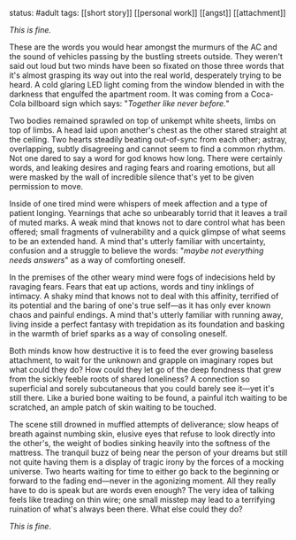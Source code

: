 status: #adult 
tags: [[short story]] [[personal work]] [[angst]] [[attachment]] 

*This is fine.* 

These are the words you would hear amongst the murmurs of the AC and the sound of vehicles passing by the bustling streets outside. They weren't said out loud but two minds have been so fixated on those three words that it's almost grasping its way out into the real world, desperately trying to be heard. A cold glaring LED light coming from the window blended in with the darkness that engulfed the apartment room. It was coming from a Coca-Cola billboard sign which says: "*Together like never before.*" 

Two bodies remained sprawled on top of unkempt white sheets, limbs on top of limbs. A head laid upon another's chest as the other stared straight at the ceiling. Two hearts steadily beating out-of-sync from each other; astray, overlapping, subtly disagreeing and cannot seem to find a common rhythm. Not one dared to say a word for god knows how long. There were certainly words, and leaking desires and raging fears and roaring emotions, but all were masked by the wall of incredible silence that's yet to be given permission to move. 

Inside of one tired mind were whispers of meek affection and a type of patient longing. Yearnings that ache so unbearably torrid that it leaves a trail of muted marks. A weak mind that knows not to dare control what has been offered; small fragments of vulnerability and a quick glimpse of what seems to be an extended hand. A mind that's utterly familiar with uncertainty, confusion and a struggle to believe the words: "*maybe not everything needs answers*" as a way of comforting oneself.

In the premises of the other weary mind were fogs of indecisions held by ravaging fears. Fears that eat up actions, words and tiny inklings of intimacy. A shaky mind that knows not to deal with this affinity, terrified of its potential and the baring of one's true self—as it has only ever known chaos and painful endings. A mind that's utterly familiar with running away, living inside a perfect fantasy with trepidation as its foundation and basking in the warmth of brief sparks as a way of consoling oneself.

Both minds know how destructive it is to feed the ever growing baseless attachment, to wait for the unknown and grapple on imaginary ropes but what could they do? How could they let go of the deep fondness that grew from the sickly feeble roots of shared loneliness? A connection so superficial and sorely subcutaneous that you could barely see it—yet it's still there. Like a buried bone waiting to be found, a painful itch waiting to be scratched, an ample patch of skin waiting to be touched. 

The scene still drowned in muffled attempts of deliverance; slow heaps of breath against numbing skin, elusive eyes that refuse to look directly into the other's, the weight of bodies sinking heavily into the softness of the mattress. The tranquil buzz of being near the person of your dreams but still not quite having them is a display of tragic irony by the forces of a mocking universe. Two hearts waiting for time to either go back to the beginning or forward to the fading end—never in the agonizing moment. All they really have to do is speak but are words even enough? The very idea of talking feels like treading on thin wire; one small misstep may lead to a terrifying ruination of what's always been there. What else could they do? 

*This is fine*.